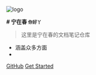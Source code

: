 <!-- _coverpage.md --> 

![logo](https://docsify.js.org/_media/icon.svg) 

**# 宁在春 <small>你好丫</small>** 

> 这里是宁在春的文档笔记仓库 

- 涵盖众多方面
- 

[GitHub](https://github.com/docsifyjs/docsify/) [Get Started](#docsify)